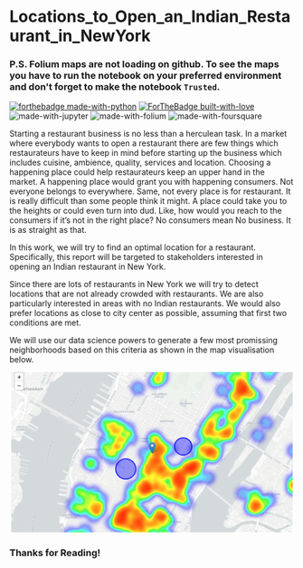 # Locations_to_Open_an_Indian_Restaurant_in_NewYork

### P.S. Folium maps are not loading on github. To see the maps you have to run the notebook on your preferred environment and don't forget to make the notebook `Trusted`.

[![forthebadge made-with-python](http://ForTheBadge.com/images/badges/made-with-python.svg)](https://www.python.org/)
[![ForTheBadge built-with-love](http://ForTheBadge.com/images/badges/built-with-love.svg)](http://kambojtarun.pythonanywhere.com/)<br>
![made-with-jupyter](https://img.shields.io/badge/jupyter-6.0-ff7a05?style=for-the-badge&logo=Jupyter)
![made-with-folium](https://img.shields.io/badge/Folium-0.11-7fff3b?style=for-the-badge&logo=Leaflet)
![made-with-foursquare](https://img.shields.io/badge/Foursquare--F94877?style=for-the-badge&logo=Foursquare)

Starting a restaurant business is no less than a herculean task. In a market where everybody wants to open a restaurant there are few things which restaurateurs have to keep in mind before starting up the business which includes cuisine, ambience, quality, services and location. Choosing a happening place could help restaurateurs keep an upper hand in the market. A happening place would grant you with happening consumers. Not everyone belongs to everywhere. Same, not every place is for restaurant. It is really difficult than some people think it might. A place could take you to the heights or could even turn into dud. Like, how would you reach to the consumers if it’s not in the right place? No consumers mean No business. It is as straight as that.

In this work, we will try to find an optimal location for a restaurant. Specifically, this report will be targeted to stakeholders interested in opening an Indian restaurant in New York.

Since there are lots of restaurants in New York we will try to detect locations that are not already crowded with restaurants. We are also particularly interested in areas with no Indian restaurants. We would also prefer locations as close to city center as possible, assuming that first two conditions are met.

We will use our data science powers to generate a few most promissing neighborhoods based on this criteria as shown in the map visualisation below.

![Image not found](Images/8.png)

### Thanks for Reading! 

